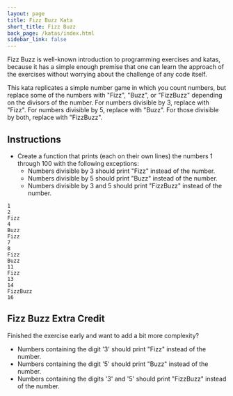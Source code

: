 ```yaml
---
layout: page
title: Fizz Buzz Kata
short_title: Fizz Buzz
back_page: /katas/index.html
sidebar_link: false
---
```


Fizz Buzz is well-known introduction to programming exercises and katas, because it has a simple enough premise that one can learn the approach of the exercises without worrying about the challenge of any code itself.

This kata replicates a simple number game in which you count numbers, but replace some of the numbers with "Fizz", "Buzz", or "FizzBuzz" depending on the divisors of the number. For numbers divisible by 3, replace with "Fizz". For numbers divisible by 5, replace with "Buzz". For those divisible by both, replace with "FizzBuzz".

## Instructions

- Create a function that prints (each on their own lines) the numbers 1 through 100 with the following exceptions:
  - Numbers divisible by 3 should print "Fizz" instead of the number.
  - Numbers divisible by 5 should print "Buzz" instead of the number.
  - Numbers divisible by 3 and 5 should print "FizzBuzz" instead of the number.

```
1
2
Fizz
4
Buzz
Fizz
7
8
Fizz
Buzz
11
Fizz
13
14
FizzBuzz
16
```

## Fizz Buzz Extra Credit

Finished the exercise early and want to add a bit more complexity?

- Numbers containing the digit '3' should print "Fizz" instead of the number.
- Numbers containing the digit '5' should print "Buzz" instead of the number.
- Numbers containing the digits '3' and '5' should print "FizzBuzz" instead of the number.
